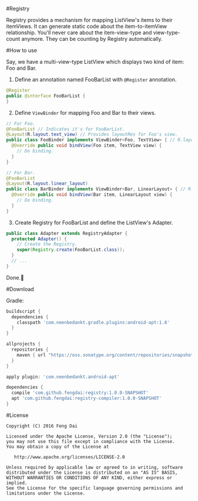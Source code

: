 #Registry

Registry provides a mechanism for mapping ListView's items to their itemViews. It can generate static code about the item-to-itemView relationship. You'll never care about the item-view-type and view-type-count anymore. They can be counting by Registry automatically.

#How to use

Say, we have a multi-view-type ListView which displays two kind of item: Foo and Bar.

1. Define an annotation named FooBarList with ```@Register``` annotation.
```java
@Register
public @interface FooBarList {
}
```

2. Define ```ViewBinder``` for mapping Foo and Bar to their views.
```java
// For Foo.
@FooBarList // Indicates it's for FooBarList.
@Layout(R.layout.text_view) // Provides layoutRes for Foo's view.
public class FooBinder implements ViewBinder<Foo, TextView> { // R.layout.text_view is a TextView.
  @Override public void bindView(Foo item, TextView view) {
    // Do binding.
  }
}
```
```java
// For Bar.
@FooBarList
@Layout(R.layout.linear_layout)
public class BarBinder implements ViewBinder<Bar, LinearLayout> { // R.layout.linear_layout is a LinearLayout.
  @Override public void bindView(Bar item, LinearLayout view) {
    // Do binding.
  }
}
```

3. Create Registry for FooBarList and define the ListView's Adapter.
```java
public class Adapter extends RegistryAdapter {
  protected Adapter() {
    // Create the Registry.
    super(Registry.create(FooBarList.class));
  }
  // ...
}
```

Done.:tada:

#Download

Gradle:
```groovy
buildscript {
  dependencies {
    classpath 'com.neenbedankt.gradle.plugins:android-apt:1.8'
  }
}

allprojects {
  repositories {
    maven { url "https://oss.sonatype.org/content/repositories/snapshots" }
  }
}
```
```groovy
apply plugin: 'com.neenbedankt.android-apt'

dependencies {
  compile 'com.github.fengdai:registry:1.0.0-SNAPSHOT'
  apt 'com.github.fengdai:registry-compiler:1.0.0-SNAPSHOT'
}
```

#License

    Copyright (C) 2016 Feng Dai

    Licensed under the Apache License, Version 2.0 (the "License");
    you may not use this file except in compliance with the License.
    You may obtain a copy of the License at

       http://www.apache.org/licenses/LICENSE-2.0

    Unless required by applicable law or agreed to in writing, software
    distributed under the License is distributed on an "AS IS" BASIS,
    WITHOUT WARRANTIES OR CONDITIONS OF ANY KIND, either express or implied.
    See the License for the specific language governing permissions and
    limitations under the License.
